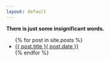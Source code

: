 ```yaml
---
layout: default
---
```

**There is just some insignificant words.**
<ul>
    {% for post in site.posts %}
        <li>
            <a href="{{ post.url }}">{{ post.title }{ post.date }}</a>
        </li>
    {% endfor %}
</ul>
